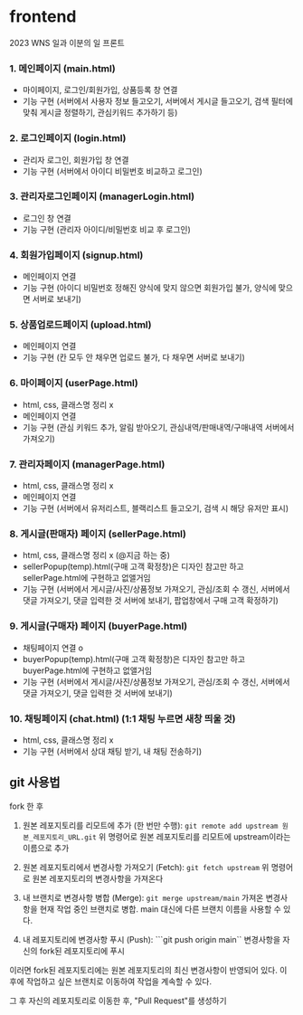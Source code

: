 # frontend
2023 WNS 일과 이분의 일 프론트

### 1. 메인페이지 (main.html)
- 마이페이지, 로그인/회원가입, 상품등록 창 연결
- 기능 구현 (서버에서 사용자 정보 들고오기, 서버에서 게시글 들고오기, 검색 필터에 맞춰 게시글 정렬하기, 관심키워드 추가하기 등)

### 2. 로그인페이지 (login.html)
- 관리자 로그인, 회원가입 창 연결
- 기능 구현 (서버에서 아이디 비밀번호 비교하고 로그인)

### 3. 관리자로그인페이지 (managerLogin.html)
- 로그인 창 연결
- 기능 구현 (관리자 아이디/비밀번호 비교 후 로그인)

### 4. 회원가입페이지 (signup.html)
- 메인페이지 연결
- 기능 구현 (아이디 비밀번호 정해진 양식에 맞지 않으면 회원가입 불가, 양식에 맞으면 서버로 보내기)

### 5. 상품업로드페이지 (upload.html)
- 메인페이지 연결
- 기능 구현 (칸 모두 안 채우면 업로드 불가, 다 채우면 서버로 보내기)

### 6. 마이페이지 (userPage.html)
- html, css, 클래스명 정리 x
- 메인페이지 연결
- 기능 구현 (관심 키워드 추가, 알림 받아오기, 관심내역/판매내역/구매내역 서버에서 가져오기)

### 7. 관리자페이지 (managerPage.html)
- html, css, 클래스명 정리 x
- 메인페이지 연결
- 기능 구현 (서버에서 유저리스트, 블랙리스트 들고오기, 검색 시 해당 유저만 표시)

### 8. 게시글(판매자) 페이지 (sellerPage.html)
- html, css, 클래스명 정리 x (@지금 하는 중)
- sellerPopup(temp).html(구매 고객 확정창)은 디자인 참고만 하고 sellerPage.html에 구현하고 없앨거임
- 기능 구현 (서버에서 게시글/사진/상품정보 가져오기, 관심/조회 수 갱신, 서버에서 댓글 가져오기, 댓글 입력한 것 서버에 보내기, 팝업창에서 구매 고객 확정하기)

### 9. 게시글(구매자) 페이지 (buyerPage.html)
- 채팅페이지 연결 o
- buyerPopup(temp).html(구매 고객 확정창)은 디자인 참고만 하고 buyerPage.html에 구현하고 없앨거임
- 기능 구현 (서버에서 게시글/사진/상품정보 가져오기, 관심/조회 수 갱신, 서버에서 댓글 가져오기, 댓글 입력한 것 서버에 보내기)

### 10. 채팅페이지 (chat.html) (1:1 채팅 누르면 새창 띄울 것)
- html, css, 클래스명 정리 x
- 기능 구현 (서버에서 상대 채팅 받기, 내 채팅 전송하기)





## git 사용법
fork 한 후
1. 원본 레포지토리를 리모트에 추가 (한 번만 수행):
  ```git remote add upstream 원본_레포지토리_URL.git```
위 명령어로 원본 레포지토리를 리모트에 upstream이라는 이름으로 추가

2. 원본 레포지토리에서 변경사항 가져오기 (Fetch):
  ```git fetch upstream```
위 명령어로 원본 레포지토리의 변경사항을 가져온다

3. 내 브랜치로 변경사항 병합 (Merge):
  ```git merge upstream/main```
가져온 변경사항을 현재 작업 중인 브랜치로 병합. main 대신에 다른 브랜치 이름을 사용할 수 있다.

4. 내 레포지토리에 변경사항 푸시 (Push):
  ```git push origin main``
변경사항을 자신의 fork된 레포지토리에 푸시

이러면 fork된 레포지토리에는 원본 레포지토리의 최신 변경사항이 반영되어 있다. 이 후에 작업하고 싶은 브랜치로 이동하여 작업을 계속할 수 있다.

그 후 자신의 레포지토리로 이동한 후, "Pull Request"를 생성하기
